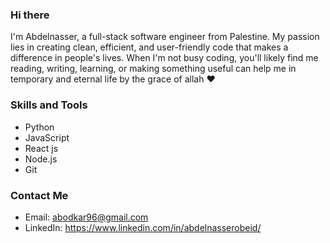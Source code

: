 ### Hi there 
I'm Abdelnasser, a full-stack software engineer from Palestine. My passion lies in creating clean, efficient, and user-friendly code that makes a difference in people's lives. When I'm not busy coding, you'll likely find me reading, writing, learning, or making something useful can help me in temporary and eternal life by the grace of allah ♥️


### Skills and Tools

- Python
- JavaScript
- React js
- Node.js
- Git

### Contact Me

- Email: abodkar96@gmail.com
- LinkedIn: https://www.linkedin.com/in/abdelnasserobeid/


